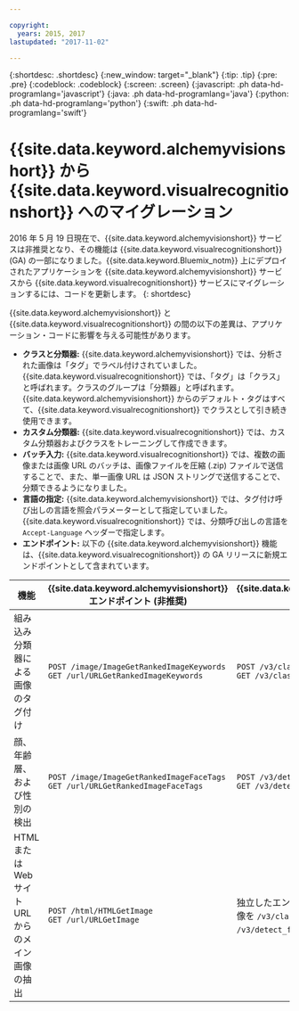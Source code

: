 ```yaml
---

copyright:
  years: 2015, 2017
lastupdated: "2017-11-02"

---
```


{:shortdesc: .shortdesc}
{:new_window: target="_blank"}
{:tip: .tip}
{:pre: .pre}
{:codeblock: .codeblock}
{:screen: .screen}
{:javascript: .ph data-hd-programlang='javascript'}
{:java: .ph data-hd-programlang='java'}
{:python: .ph data-hd-programlang='python'}
{:swift: .ph data-hd-programlang='swift'}

# {{site.data.keyword.alchemyvisionshort}} から {{site.data.keyword.visualrecognitionshort}} へのマイグレーション

2016 年 5 月 19 日現在で、{{site.data.keyword.alchemyvisionshort}} サービスは非推奨となり、その機能は {{site.data.keyword.visualrecognitionshort}} (GA) の一部になりました。{{site.data.keyword.Bluemix_notm}} 上にデプロイされたアプリケーションを {{site.data.keyword.alchemyvisionshort}} サービスから {{site.data.keyword.visualrecognitionshort}} サービスにマイグレーションするには、コードを更新します。
{: shortdesc}

{{site.data.keyword.alchemyvisionshort}} と {{site.data.keyword.visualrecognitionshort}} の間の以下の差異は、アプリケーション・コードに影響を与える可能性があります。

- **クラスと分類器:** {{site.data.keyword.alchemyvisionshort}} では、分析された画像は「タグ」でラベル付けされていました。{{site.data.keyword.visualrecognitionshort}} では、「タグ」は「クラス」と呼ばれます。クラスのグループは「分類器」と呼ばれます。{{site.data.keyword.alchemyvisionshort}} からのデフォルト・タグはすべて、{{site.data.keyword.visualrecognitionshort}} でクラスとして引き続き使用できます。
- **カスタム分類器:** {{site.data.keyword.visualrecognitionshort}} では、カスタム分類器およびクラスをトレーニングして作成できます。
- **バッチ入力:** {{site.data.keyword.visualrecognitionshort}} では、複数の画像または画像 URL のバッチは、画像ファイルを圧縮 (.zip) ファイルで送信することで、また、単一画像 URL は JSON ストリングで送信することで、分類できるようになりました。
- **言語の指定:** {{site.data.keyword.alchemyvisionshort}} では、タグ付け呼び出しの言語を照会パラメーターとして指定していました。{{site.data.keyword.visualrecognitionshort}} では、分類呼び出しの言語を `Accept-Language` ヘッダーで指定します。
- **エンドポイント:** 以下の {{site.data.keyword.alchemyvisionshort}} 機能は、{{site.data.keyword.visualrecognitionshort}} の GA リリースに新規エンドポイントとして含まれています。

| 機能 | {{site.data.keyword.alchemyvisionshort}} エンドポイント (非推奨) | {{site.data.keyword.visualrecognitionshort}} エンドポイント (GA) |
|---------------|--------------------|----------------|
| 組み込み分類器による画像のタグ付け | `POST /image/ImageGetRankedImageKeywords`<br/>`GET /url/URLGetRankedImageKeywords` | `POST /v3/classify`<br/>`GET /v3/classify` |
| 顔、年齢層、および性別の検出 | `POST /image/ImageGetRankedImageFaceTags`<br/>`GET /url/URLGetRankedImageFaceTags` | `POST /v3/detect_faces`<br/>`GET /v3/detect_faces` |
| HTML または Web サイト URL からのメイン画像の抽出 | `POST /html/HTMLGetImage`<br/>`GET /url/URLGetImage` | 独立したエンドポイントを介さずに、URL で画像を `/v3/classify` メソッドおよび `/v3/detect_faces` メソッドに提供できます。|
